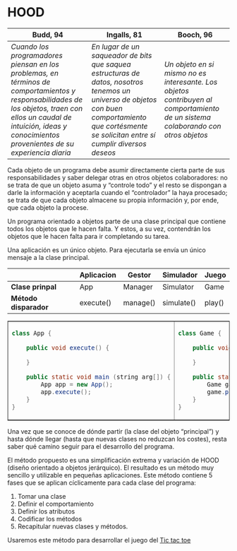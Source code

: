 # HOOD

|Budd, 94|Ingalls, 81|Booch, 96|
|-|-|-|
|*Cuando los programadores piensan en los problemas, en términos de comportamientos y responsabilidades de los objetos, traen con ellos un caudal de intuición, ideas y conocimientos provenientes de su experiencia diaria*|*En lugar de un saqueador de bits que saquea estructuras de datos, nosotros tenemos un universo de objetos con buen comportamiento que cortésmente se solicitan entre sí cumplir diversos deseos*|*Un objeto en si mismo no es interesante. Los objetos contribuyen al comportamiento de un sistema colaborando con otros objetos*|

Cada objeto de un programa debe asumir directamente cierta parte de sus responsabilidades y saber delegar otras en otros objetos colaboradores: no se trata de que un objeto asuma y “controle todo” y el resto se dispongan a darle la información y aceptarla cuando el “controlador” la haya procesado; se trata de que cada objeto almacene su propia información y, por ende, que cada objeto la procese.

Un programa orientado a objetos parte de una clase principal que contiene todos los objetos que le hacen falta. Y estos, a su vez, contendrán los objetos que le hacen falta para ir completando su tarea.

Una aplicación es un único objeto. Para ejecutarla se envía un único mensaje a la clase principal.

<div align=center>

||Aplicacion|Gestor|Simulador|Juego|
|-|-|-|-|-|
|**Clase prinpal**|App|Manager|Simulator|Game|
|**Método disparador**|execute()|manage()|simulate()|play()|



<table border=1>
<tr><td>

```java
class App {

    public void execute() {

    }

    public static void main (string arg[]) {
        App app = new App();
        app.execute();
    }
}
```

</td>
<td>

```java
class Game {

    public void play() {

    }

    public static void main (string arg[]) {
        Game game = new Game();
        game.play();
    }
}
```

</tr>
</table>

</div>

Una vez que se conoce de dónde partir (la clase del objeto “principal”) y hasta dónde llegar (hasta que nuevas clases no reduzcan los costes), resta saber qué camino seguir para el desarrollo del programa.

El método propuesto es una simplificación extrema y variación de HOOD (diseño orientado a objetos jerárquico). El resultado es un método muy sencillo y utilizable en pequeñas aplicaciones. Este método contiene 5 fases que se aplican cíclicamente para cada clase del programa:

1. Tomar una clase
1. Definir el comportamiento
1. Definir los atributos
1. Codificar los métodos
1. Recapitular nuevas clases y métodos.

Usaremos este método para desarrollar el juego del [Tic tac toe](https://github.com/mmasias/23-24-prg2-tictactoe/blob/main/README.md)
